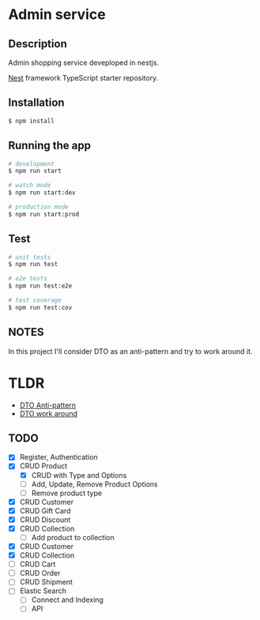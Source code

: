 # Admin service

## Description

Admin shopping service deveploped in nestjs.

[Nest](https://github.com/nestjs/nest) framework TypeScript starter repository.

## Installation

```bash
$ npm install
```

## Running the app

```bash
# development
$ npm run start

# watch mode
$ npm run start:dev

# production mode
$ npm run start:prod
```

## Test

```bash
# unit tests
$ npm run test

# e2e tests
$ npm run test:e2e

# test coverage
$ npm run test:cov
```

## NOTES

In this project I'll consider DTO as an anti-pattern and try to work around it.

# TLDR

- [DTO Anti-pattern](https://stackoverflow.com/questions/1440952/why-are-data-transfer-objects-dtos-an-anti-pattern)
- [DTO work around](https://blog.devgenius.io/code-smell-40-dtos-ca35f5d8f7c9)


## TODO

- [x] Register, Authentication
- [x] CRUD Product
  - [x] CRUD with Type and Options
  - [ ] Add, Update, Remove Product Options
  - [ ] Remove product type
- [x] CRUD Customer
- [x] CRUD Gift Card
- [x] CRUD Discount
- [x] CRUD Collection
  - [ ] Add product to collection
- [x] CRUD Customer
- [x] CRUD Collection
- [ ] CRUD Cart
- [ ] CRUD Order
- [ ] CRUD Shipment
- [ ] Elastic Search
  - [ ] Connect and Indexing
  - [ ] API
